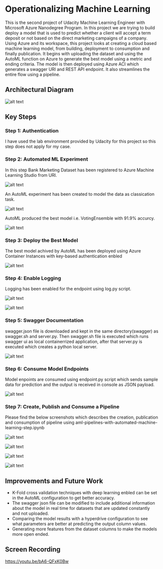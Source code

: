 # Operationalizing Machine Learning

This is the second project of Udacity Machine Learning Engineer with Microsoft Azure Nanodegree Program. In this project we are trying to build deploy a model that is used to predict whether a client will accept a term deposit or not based on the direct marketing campaigns of a company. Using Azure and its workspace, this project looks at creating a cloud based machine learning model, from building, deployment to consumption and finally publication. It begins with uploading the dataset and using the AutoML function on Azure to generate the best model using a metric and ending criteria. The model is then deployed using Azure ACI which generates a swagger URI and REST API endpoint. It also streamlines the entire flow using a pipeline.

## Architectural Diagram
![alt text](https://github.com/davijit868/Operationalizing-Machine-Learning/blob/master/Screenshoots/Architecture.png)

## Key Steps
### Step 1: Authentication

I have used the lab environment provided by Udacity for this project so this step does not apply for my case.

### Step 2: Automated ML Experiment

In this step Bank Marketing Dataset has been registered to Azure Machine Learning Studio from URI.

![alt text](https://github.com/davijit868/Operationalizing-Machine-Learning/blob/master/Screenshoots/screenshot_1.png)

An AutoML experiment has been created to model the data as classication task.

![alt text](https://github.com/davijit868/Operationalizing-Machine-Learning/blob/master/Screenshoots/screenshot_2.png)

AutoML produced the best model i.e. VotingEnsemble with 91.9% accurcy.

![alt text](https://github.com/davijit868/Operationalizing-Machine-Learning/blob/master/Screenshoots/screenshot_3.png)

### Step 3: Deploy the Best Model

The best model achived by AutoML has been deployed using Azure Container Instances with key-based authentication enbled

![alt text](https://github.com/davijit868/Operationalizing-Machine-Learning/blob/master/Screenshoots/screenshot_4.png)

### Step 4: Enable Logging

Logging has been enabled for the endpoint using log.py script. 

![alt text](https://github.com/davijit868/Operationalizing-Machine-Learning/blob/master/Screenshoots/screenshot_5.png)

![alt text](https://github.com/davijit868/Operationalizing-Machine-Learning/blob/master/Screenshoots/screenshot_6.png)

### Step 5: Swagger Documentation

swagger.json file is downloaded and kept in the same directory(swagger) as swagger.sh and server.py. Then swagger.sh file is executed which runs swagger ui as local containerrized application, after that server.py is executed which creates a python local server.

![alt text](https://github.com/davijit868/Operationalizing-Machine-Learning/blob/master/Screenshoots/screenshot_6.png)

### Step 6: Consume Model Endpoints

Model enpoints are consumed using endpoint.py script which sends sample data for prediction and the output is received in console as JSON payload.

![alt text](https://github.com/davijit868/Operationalizing-Machine-Learning/blob/master/Screenshoots/screenshot_6.png)

### Step 7: Create, Publish and Consume a Pipeline

Please find the below screenshots which describes the creation, publication and consumption of pipeline using aml-pipelines-with-automated-machine-learning-step.ipynb

![alt text](https://github.com/davijit868/Operationalizing-Machine-Learning/blob/master/Screenshoots/screenshot_6.png)

![alt text](https://github.com/davijit868/Operationalizing-Machine-Learning/blob/master/Screenshoots/screenshot_6.png)

![alt text](https://github.com/davijit868/Operationalizing-Machine-Learning/blob/master/Screenshoots/screenshot_6.png)

![alt text](https://github.com/davijit868/Operationalizing-Machine-Learning/blob/master/Screenshoots/screenshot_6.png)

## Improvements and Future Work

- K-Fold cross validation techniques with deep learning enbled can be set in the AutoML configuration to get better accuracy.
- The swagger json file can be modified to include additional information about the model in real time for datasets that are updated constantly and not uploaded.
- Comparing the model results with a hyperdrive configuration to see what parameters are better at predicting the output column values.
- Generating more features from the dataset columns to make the models more open ended.

## Screen Recording
https://youtu.be/bA6-QFxK0Bw
